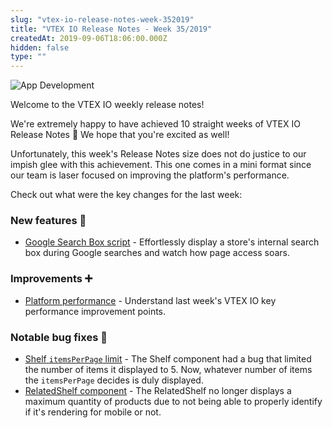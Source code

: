 ```yaml
---
slug: "vtex-io-release-notes-week-352019"
title: "VTEX IO Release Notes - Week 35/2019"
createdAt: 2019-09-06T18:06:00.000Z
hidden: false
type: ""
---
```


![App Development](https://cdn.jsdelivr.net/gh/vtexdocs/dev-portal-content@main/images/vtex-io-release-notes-week-352019-0.png)

Welcome to the VTEX IO weekly release notes!

We're extremely happy to have achieved 10 straight weeks of VTEX IO Release Notes 🎉 We hope that you're excited as well!

Unfortunately, this week's Release Notes size does not do justice to our impish glee with this achievement. This one comes in a mini format since our team is laser focused on improving the platform's performance.

Check out what were the key changes for the last week:

### New features 🚀

- [Google Search Box script](https://github.com/vtex-apps/release-notes/blob/master/docs/2019-week-35/google-search-box-script.md) - Effortlessly display a store's internal search box during Google searches and watch how page access soars.

### Improvements ➕

- [Platform performance](https://github.com/vtex-apps/release-notes/blob/master/docs/2019-week-35/platform-performance.md) - Understand last week's VTEX IO key performance improvement points.

### Notable bug fixes 🐛

- [Shelf `itemsPerPage` limit](https://github.com/vtex-apps/shelf/pull/176) - The Shelf component had a bug that limited the number of items it displayed to 5. Now, whatever number of items the `itemsPerPage` decides is duly displayed.
- [RelatedShelf component](https://github.com/vtex-apps/shelf/pull/179) - The RelatedShelf no longer displays a maximum quantity of products due to not being able to properly identify if it's rendering for mobile or not.
